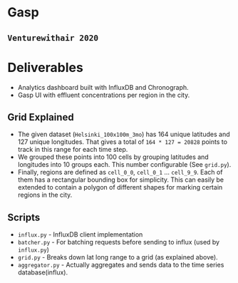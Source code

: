 # Gasp
`Venturewithair 2020`
---

# Deliverables
- Analytics dashboard built with InfluxDB and Chronograph.
- Gasp UI with effluent concentrations per region in the city.

## Grid Explained
- The given dataset (`Helsinki_100x100m_3mo`) has 164 unique latitudes and 127 unique longitudes. That gives a total of `164 * 127 = 20828` points to track in this range for each time step. 
- We grouped these points into 100 cells by grouping latitudes and longitudes into 10 groups each. This number configurable (See `grid.py`).
- Finally, regions are defined as `cell_0_0`, `cell_0_1` ... `cell_9_9`. Each of them has a rectangular bounding box for simplicity. This can easily be extended to contain a polygon of different shapes for marking certain regions in the city.

## Scripts
- `influx.py` - InfluxDB client implementation
- `batcher.py` - For batching requests before sending to influx (used by `influx.py`)
- `grid.py` - Breaks down lat long range to a grid (as explained above).
- `aggregator.py` - Actually aggregates and sends data to the time series database(influx).

